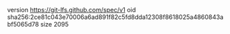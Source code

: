 version https://git-lfs.github.com/spec/v1
oid sha256:2ce81c043e70006a6ad891f82c5fd8dda12308f8618025a4860843abf5065d78
size 2095
